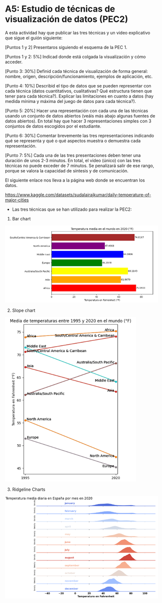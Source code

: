 # A5: Estudio de técnicas de visualización de datos (PEC2)

A esta actividad hay que publicar las tres técnicas y un video explicativo que sigue el guión siguiente:

[Puntos 1 y 2] Presentaros siguiendo el esquema de la PEC 1.

[Puntos 1 y 2: 5%] Indicad donde está colgada la visualización y cómo  acceder.

[Punto 3: 30%] Definid cada técnica de visualización de forma general: nombre, origen, descripción/funcionamiento, ejemplos de aplicación, etc.

[Punto 4: 10%] Describid el tipo de datos que se pueden representar con cada técnica (datos cuantitativos, cualitativas? Qué estructura tienen que tener para cada técnica?). Explicar las limitaciones en cuanto a datos (hay medida mínima y máxima del juego de datos para cada técnica?).

[Punto 5: 20%] Hacer una representación con cada una de las técnicas usando un conjunto de datos abiertos (veáis más abajo algunas fuentes de datos abiertos). En total hay que hacer 3 representaciones simples con 3 conjuntos de datos escogidos por el estudiante.

[Punto 6: 30%] Comentar brevemente las tres representaciones indicando qué se representa y qué o qué aspectos muestra o demuestra cada representación. 

[Punto 7: 5%] Cada una de las tres presentaciones deben tener una duración de unos 2-3 minutos. En total, el vídeo (único) con las tres técnicas no puede exceder de 7 minutos. Se penalizará salir de ese rango, porque se valora la capacidad de síntesis y de comunicación.

El siguiente enlace nos lleva a la página web donde se encuentran los datos.

https://www.kaggle.com/datasets/sudalairajkumar/daily-temperature-of-major-cities

- Las tres técnicas que se han utilizado para realizar la PEC2:

1. Bar chart

![Alt text](https://github.com/murrutxi/murrutxi.github.io/blob/main/Chart/barchart.PNG "Optional Title")

2. Slope chart

![Alt text](https://github.com/murrutxi/murrutxi.github.io/blob/main/Chart/slopechart.PNG "Optional Title")

3. Ridgeline Charts

![Alt text](https://github.com/murrutxi/murrutxi.github.io/blob/main/Chart/ridgelinechart.PNG "Optional Title")

